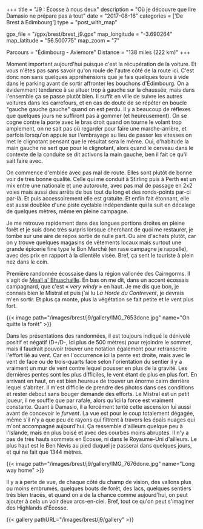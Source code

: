 +++
title = "J9 : Écosse à nous deux"
description = "Où je découvre que lire Damasio ne prépare pas à tout"
date = "2017-08-16"
categories = ['De Brest à Edimbourg']
type = "post_with_map"

gpx_file = "/gpx/brest/brest_j9.gpx"
map_longitude = "-3.690264"
map_latitude = "56.500775"
map_zoom = "7"

Parcours = "Édimbourg - Aviemore"
Distance = "138 miles (222 km)"
+++


Moment important aujourd'hui puisque c'est la récupération de la voiture. Et vous n'êtes pas sans savoir qu'on roule de l'autre côté de la route ici.
C'est donc non sans quelques appréhensions que je fais quelques tours à vide dans le parking avant de sortir affronter les bouchons d'Édimbourg. On a évidemment tendance à se situer trop à gauche sur la chaussée, mais dans l'ensemble ça se passe plutôt bien. Il suffit en ville de suivre les autres voitures dans les carrefours, et en cas de doute de se répéter en boucle "gauche gauche gauche" quand on est perdu. Il y a beaucoup de réflexes que quelques jours ne suffiront pas à gommer (et heureusement). On se cogne contre la porte avec le bras droit quand on tourne le volant trop amplement, on ne sait pas où regarder pour faire une marche-arrière, et parfois lorsqu'on appuie sur l'embrayage au lieu de passer les vitesses on met le clignotant pensant que le résultat sera le même. Oui, d'habitude la main gauche ne sert que pour le clignotant, alors quand le cerveau dans le contexte de la conduite se dit activons la main gauche, ben il fait ce qu'il sait faire avec.

On commence d'emblée avec pas mal de route. Elles sont plutôt de bonne voir de très bonne qualité. Celle qui me conduit à Stirling puis à Perth est un mix entre une nationale et une autoroute, avec pas mal de passage en 2x2 voies mais aussi des arrêts de bus tout du long et des ronds-points par-ci par-là. Et puis accessoirement elle est gratuite. Et enfin fait étonnant, elle est aussi doublée d'une piste cyclable indépendante qui la suit en décalage de quelques mètres, même en pleine campagne.

Je me retrouve rapidement dans des longues portions droites en pleine forêt et je suis donc très surpris lorsque cherchant de quoi me restaurer, je tombe sur une aire de repos sortie de nulle part. Ou aire d'achats plutôt, car on y trouve quelques magasins de vêtements locaux mais surtout une grande épicerie fine type le Bon Marché (en rase campagne je rappelle), avec des prix en rapport à la clientèle visée. Bref, ça sent le touriste à plein nez dans le coin.

Première randonnée écossaise dans la région vallonée des Cairngorms. Il s'agit de [Meall a' Bhuachaille](https://www.walkhighlands.co.uk/cairngorms/meallabhuachaille.shtml). En bas on me dit, dans un accent écossais campagnard, que c'est &laquo; *very windy* &raquo; en haut. Je me dis que bon, je connais bien le Mistral et puis j'ai lu *La Horde du Contrevent*, je devrais m'en sortir. Et plus ça monte, plus la végétation se fait petite et le vent plus fort.

{{< image path="/images/brest/j9/gallery/IMG_7653done.jpg" name="On quitte la forêt" >}}

Dans les présentations des randonnées, il est toujours indiqué le dénivelé positif et négatif (D+/D-, ici plus de 500 mètres) pour rejoindre le sommet, mais il faudrait pouvoir trouver une notation également pour retranscrire l'effort lié au vent. Car en l'occurrence ici la pente est droite, mais avec le vent de face ou de trois-quarts face selon l'orientation du sentier il y a vraiment un mur de vent contre lequel pousser en plus de la gravité. Les dernières pentes sont les plus difficiles, le vent étant de plus en plus fort. En arrivant en haut, on est bien heureux de trouver un énorme cairn derrière lequel s'abriter. Il m'est difficile de prendre des photos dans ces conditions et rester debout sans bouger demande des efforts. Le Mistral est un petit joueur, il ne souffle que par rafale, alors qu'ici la force est vraiment constante. Quant à Damasio, il a forcément tenté cette ascension lui aussi avant de concevoir le *furvent*.
La vue est pour le coup totalement dégagée, même s'il n'y a que peu de rayons qui filtrent à travers les épais nuages qui m'ont accompagné aujourd'hui. Ça ressemble d'ailleurs quelque peu à l'Islande, mais en plus boisé et avec des courbes moins abruptes. Il n'y a pas de très hauts sommets en Écosse, ni dans le Royaume-Uni d'ailleurs. Le plus haut est le Ben Nevis au pied duquel je passerai dans quelques jours, et qui ne fait que 1344 mètres.

{{< image path="/images/brest/j9/gallery/IMG_7676done.jpg" name="Long way home" >}}

Il y a à perte de vue, de chaque côté du champ de vision, des vallons plus ou moins embrumés, quelques bouts de forêt, des lacs, quelques sentiers très bien tracés, et quand on a de la chance comme aujourd'hui, on peut ajouter à cela un voir deux arcs-en-ciel. Bref, tout ce qu'on peut s'imaginer des Highlands d'Écosse.




{{< gallery pathURL="/images/brest/j9/gallery" >}}
